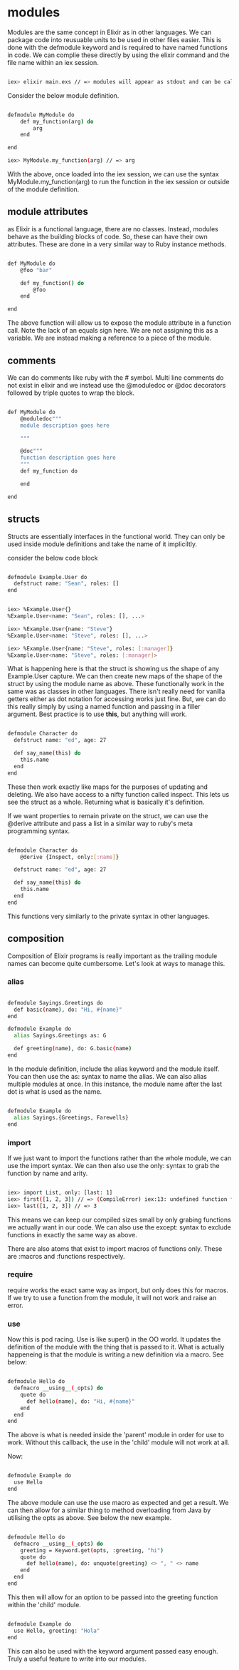 # modules

Modules are the same concept in Elixir as in other languages. We can package code into reusuable units to be used in other files easier. This is done with the defmodule keyword and is required to have named functions in code. We can complie these directly by using the elixir command and the file name within an iex session.

```bash

iex> elixir main.exs // => modules will appear as stdout and can be called within the iex session

```

Consider the below module definition.

```bash

defmodule MyModule do
    def my_function(arg) do
        arg
    end

end

iex> MyModule.my_function(arg) // => arg

```

With the above, once loaded into the iex session, we can use the syntax MyModule.my_function(arg) to run the function in the iex session or outside of the module definition.

## module attributes

as Elixir is a functional language, there are no classes. Instead, modules behave as the building blocks of code. So, these can have their own attributes. These are done in a very similar way to Ruby instance methods.

```bash

def MyModule do
    @foo "bar"

    def my_function() do
        @foo
    end

end

```

The above function will allow us to expose the module attribute in a function call. Note the lack of an equals sign here. We are not assigning this as a variable. We are instead making a reference to a piece of the module.

## comments

We can do comments like ruby with the # symbol. Multi line comments do not exist in elixir and we instead use the @moduledoc or @doc decorators followed by triple quotes to wrap the block.

```bash

def MyModule do
    @moduledoc"""
    module description goes here

    """

    @doc"""
    function description goes here
    """
    def my_function do

    end

end


```

## structs

Structs are essentially interfaces in the functional world. They can only be used inside module definitions and take the name of it impliciltly. 

consider the below code block


```bash

defmodule Example.User do
  defstruct name: "Sean", roles: []
end


iex> %Example.User{}
%Example.User<name: "Sean", roles: [], ...>

iex> %Example.User{name: "Steve"}
%Example.User<name: "Steve", roles: [], ...>

iex> %Example.User{name: "Steve", roles: [:manager]}
%Example.User<name: "Steve", roles: [:manager]>

```

What is happening here is that the struct is showing us the shape of any Example.User capture. We can then create new maps of the shape of the struct by using the module name as above. These functionally work in the same was as classes in other languages. There isn't really need for vanilla getters either as dot notation for accessing works just fine. But, we can do this really simply by using a named function and passing in a filler argument. Best practice is to use __this__, but anything will work.


```bash

defmodule Character do
  defstruct name: "ed", age: 27

  def say_name(this) do
    this.name
  end
end


```

These then work exactly like maps for the purposes of updating and deleting. We also have access to a nifty function called inspect. This lets us see the struct as a whole. Returning what is basically it's definition.

If we want properties to remain private on the struct, we can use the @derive attribute and pass a list in a similar way to ruby's meta programming syntax.


```bash

defmodule Character do
    @derive {Inspect, only:[:name]}

  defstruct name: "ed", age: 27

  def say_name(this) do
    this.name
  end
end

```

This functions very similarly to the private syntax in other languages.


## composition

Composition of Elixir programs is really important as the trailing module names can become quite cumbersome. Let's look at ways to manage this.

### alias

```bash

defmodule Sayings.Greetings do
  def basic(name), do: "Hi, #{name}"
end

defmodule Example do
  alias Sayings.Greetings as: G

  def greeting(name), do: G.basic(name)
end

```

In the module definition, include the alias keyword and the module itself. You can then use the as: syntax to name the alias. We can also alias multiple modules at once. In this instance, the module name after the last dot is what is used as the name.

```bash

defmodule Example do
  alias Sayings.{Greetings, Farewells}
end

```


### import

If we just want to import the functions rather than the whole module, we can use the import syntax. We can then also use the only: syntax to grab the function by name and arity.

```bash

iex> import List, only: [last: 1]
iex> first([1, 2, 3]) // => (CompileError) iex:13: undefined function first/1
iex> last([1, 2, 3]) // => 3

```

This means we can keep our compiled sizes small by only grabing functions we actually want in our code. We can also use the except: syntax to exclude functions in exactly the same way as above.

There are also atoms that exist to import macros of functions only. These are :macros and :functions respectively.



### require

require works the exact same way as import, but only does this for macros. If we try to use a function from the module, it will not work and raise an error.


### use

Now this is pod racing. Use is like super() in the OO world. It updates the definition of the module with the thing that is passed to it. What is actually happeneing is that the module is writing a new definition via a macro. See below:


```bash

defmodule Hello do
  defmacro __using__(_opts) do
    quote do
      def hello(name), do: "Hi, #{name}"
    end
  end
end

```

The above is what is needed inside the 'parent' module in order for use to work. Without this callback, the use in the 'child' module will not work at all.

Now:

```bash

defmodule Example do
  use Hello
end

```

The above module can use the use macro as expected and get a result. We can then allow for a similar thing to method overloading from Java by utilising the opts as above. See below the new example.


```bash

defmodule Hello do
  defmacro __using__(_opts) do
    greeting = Keyword.get(opts, :greeting, "hi")
    quote do
      def hello(name), do: unquote(greeting) <> ", " <> name
    end
  end
end


```

This then will allow for an option to be passed into the greeting function within the 'child' module.

```bash

defmodule Example do
  use Hello, greeting: "Hola"
end


```

This can also be used with the keyword argument passed easy enough. Truly a useful feature to write into our modules.